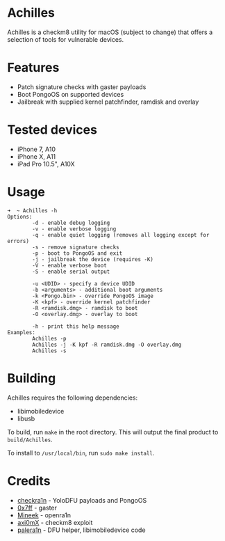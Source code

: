 # Achilles

Achilles is a checkm8 utility for macOS (subject to change) that offers a selection of tools for vulnerable devices.

# Features
* Patch signature checks with gaster payloads
* Boot PongoOS on supported devices
* Jailbreak with supplied kernel patchfinder, ramdisk and overlay

# Tested devices
* iPhone 7, A10
* iPhone X, A11
* iPad Pro 10.5", A10X

# Usage
```
➜  ~ Achilles -h  
Options:
        -d - enable debug logging
        -v - enable verbose logging
        -q - enable quiet logging (removes all logging except for errors)
        -s - remove signature checks
        -p - boot to PongoOS and exit
        -j - jailbreak the device (requires -K)
        -V - enable verbose boot
        -S - enable serial output

        -u <UDID> - specify a device UDID
        -b <arguments> - additional boot arguments
        -k <Pongo.bin> - override PongoOS image
        -K <kpf> - override kernel patchfinder
        -R <ramdisk.dmg> - ramdisk to boot
        -O <overlay.dmg> - overlay to boot

        -h - print this help message
Examples:
        Achilles -p
        Achilles -j -K kpf -R ramdisk.dmg -O overlay.dmg
        Achilles -s
```

# Building
Achilles requires the following dependencies:
* libimobiledevice
* libusb

To build, run `make` in the root directory. This will output the final product to `build/Achilles`.

To install to `/usr/local/bin`, run `sudo make install`.

# Credits
* [checkra1n](https://checkra.in) - YoloDFU payloads and PongoOS
* [0x7ff](https://github.com/0x7FF) - gaster
* [Mineek](https://github.com/Mineek) - openra1n
* [axi0mX](https://github.com/axi0mX) - checkm8 exploit
* [palera1n](https://palera.in) - DFU helper, libimobiledevice code